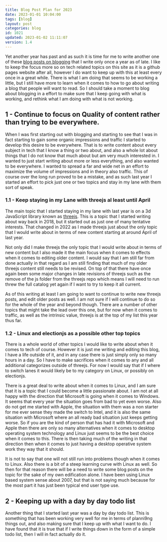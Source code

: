 ```yaml
---
title: Blog Post Plan for 2023
date: 2023-01-01 10:04:00
tags: [blog]
layout: post
categories: blog
id: 1021
updated: 2023-01-02 11:11:07
version: 1.4
---
```


Yet another year has past and as such it is time for me to write another one of these [blog posts on blogging](/categories/blog) that I write only once a year as of late. I like to keep the focus more so on tech related topics on this site as it is a github pages website after all, however I do want to keep up with this at least every once in a great while. There is what I am doing that seems to be working a little, but I still have more to learn when it comes to how to go about writing a blog that people will want to read. So I should take a moment to blog about blogging in a effort to make sure that I keep going with what is working, and rethink what I am doing with what is not working.

<!-- more -->

## 1 - Continue to focus on Quality of content rather than trying to be everywhere.

When I was first starting out with blogging and starting to see that I was in fact starting to gain some organic impressions and traffic I started to develop this desire to be everywhere. That is to write content about every subject in tech that I know a thing or two about, and also a whole lot about things that I do not know that much about but am very much interested in. I wanted to just start writing about more or less everything, and also wanted to be everywhere. I wanted to spread a far and wide net in an effort to maximize the volume of impressions and in theory also traffic. This of course over the long run proved to be a mistake, and as such last year I started an effort to pick just one or two topics and stay in my lane with them sort of speak.

### 1.1 - Keep staying in my Lane with threejs al least until April

The main topic that I started staying in my lane with last year is on a 3d JavaScript library known as [threejs](/2018/04/04/threejs-getting-started). This is a topic that I started writing about way back in 2018, but it started out as just one of many tentative interests. That changed in 2022 as I made threejs just about the only topic that I would write about in terms of new content starting at around April of last year. 

Not only did I make threejs the only topic that I would write about in terms of new content but I also made it the main focus when it comes to effects when it comes to editing older content. I would say that I am still far from done actually in that regard as I am still finding that much of my older threejs content still needs to be revised. On top of that there have once again been some major changes in late revisions of threejs such as the remove of the js folder from the threejs repo which means I will need to run threw the full catalog yet again if I want to try to keep it all current.

As of this writing at least I am going to want to continue to write new threejs posts, and edit older posts as well. I am not sure if I will continue to do so for the whole of the year and beyond though. There are a number of other topics that might take the lead over this one, but for now when it comes to traffic, as well as the intrinsic value, threejs is at the top of my list this year thus far.


### 1.2 - Linux and electionjs as a possible other top topics

There is a whole world of other topics I would like to write about when it comes to tech of course. However it is just me writing and editing this blog, I have a life outside of it, and in any case there is just simply only so many hours in a day. So I have to make sacrifices when it comes to any and all additional categorizes outside of threejs. For now I would say that if I where to switch lanes it would likely be to my category on Linux, or possibly on electionjs.

There is a great deal to write about when it comes to Linux, and I am sure that it is a topic that I could become a little passionate about. I am not at all happy with the direction that Microsoft is going when it comes to Windows. It seems that every year the situation goes from bad to yet even worse. Also do not get me started with Apple, the situation with them was a non starter for me ever sense they made the switch to Intel, and it is also the same situation with Microsoft where an all ready bad situation just keeps getting worse. So if you are the kind of person that has had it with Microsoft and Apple then there are only so many alternatives when it comes to desktop operating system technology and Linux just seems to be the best choice when it comes to this. There is then taking much of the writing in that direction then when it comes to just having a desktop operative system work they way that it should.

It is not to say that one will not still run into problems though when it comes to Linux. Also there is a bit of a steep learning curve with Linux as well. So then for that reason there will be a need to write some blog posts on the topic for the sake of my own edification alone. I have been using Linux based system sense about 2007, but that is not saying much because for the most part it has just been typical end user type use. 

## 2 - Keeping up with a day by day todo list

Another thing that I started last year was a day by day todo list. This is something that has been working very well for me in terms of planni9ng things out, and also making sure that I keep up with what I want to do. I have found that it is true that if I write things down in the form of a simple todo list, then I will in fact actually do it.


